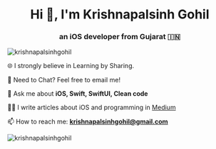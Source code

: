 <h1 align="center">Hi 👋, I'm Krishnapalsinh Gohil</h1>

<h3 align="center">an iOS developer from Gujarat 🇮🇳 </h3>

<p align="left"> <img src="https://komarev.com/ghpvc/?username=krishnapalsinhgohil&label=Profile%20views&color=0e75b6&style=flat" alt="krishnapalsinhgohil" /> </p>

🌐 I strongly believe in Learning by Sharing.

🤝 Need to Chat? Feel free to email me!

💬 Ask me about **iOS, Swift, SwiftUI, Clean code**

👨‍💻 I write articles about iOS and programming in [Medium](https://medium.com/@krishnapalsinhgohil)

📫 How to reach me: **krishnapalsinhgohil@gmail.com**

<p><img align="center" src="https://github-readme-streak-stats.herokuapp.com/?user=krishnapalsinhgohil&" alt="krishnapalsinhgohil" /></p>

